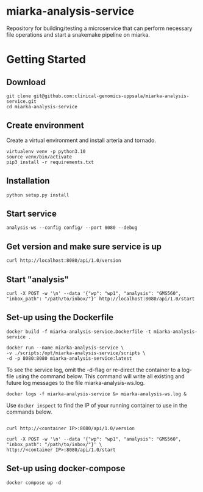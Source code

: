 # miarka-analysis-service
Repository for building/testing a microservice that can perform necessary file operations and start a snakemake pipeline on miarka.

Getting Started
===============
Download 
--------
```
git clone git@github.com:clinical-genomics-uppsala/miarka-analysis-service.git
cd miarka-analysis-service
```

Create environment 
-------------------
Create a virtual environment and install arteria and tornado.
```
virtualenv venv -p python3.10
source venv/bin/activate
pip3 install -r requirements.txt
```
Installation
------------
```
python setup.py install
```

Start service
-------------
```
analysis-ws --config config/ --port 8080 --debug
```

Get version and make sure service is up
-------------
```
curl http://localhost:8080/api/1.0/version
```

Start "analysis"
-------------
```
curl -X POST -w '\n' --data '{"wp": "wp1", "analysis": "GMS560", "inbox_path": "/path/to/inbox/"}' http://localhost:8080/api/1.0/start
```

Set-up using the Dockerfile
-------------
```
docker build -f miarka-analysis-service.Dockerfile -t miarka-analysis-service .

docker run --name miarka-analysis-service \
-v ./scripts:/opt/miarka-analysis-service/scripts \
-d -p 8080:8080 miarka-analysis-service:latest
```
To see the service log, omit the -d-flag or re-direct the container to a log-file using the command below. This command will write all existing  and future log messages to the file  miarka-analysis-ws.log.

```
docker logs -f miarka-analysis-service &> miarka-analysis-ws.log &
```

Use `docker inspect` to find the IP of your running container to use in the commands below.

```

curl http://<container IP>:8080/api/1.0/version

curl -X POST -w '\n' --data '{"wp": "wp1", "analysis": "GMS560", "inbox_path": "/path/to/inbox/"}' \
http://<container IP>:8080/api/1.0/start
```

Set-up using docker-compose
-------------
```
docker compose up -d
```